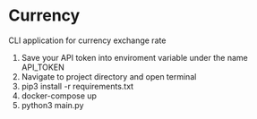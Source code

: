 # Currency
CLI application for currency exchange rate

1. Save your API token into enviroment variable under the name API_TOKEN
2. Navigate to project directory and open terminal
3. pip3 install -r requirements.txt
4. docker-compose up
5. python3 main.py
